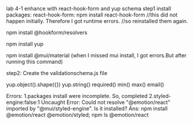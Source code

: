 lab 4-1 enhance with react-hook-form and yup schema
step1
install packages:
react-hook-form: npm install react-hook-form
//this did not happen initially. Therefore I got runtime errors.
//so reinstalled them again.

npm install @hookform/resolvers

npm install yup

npm install @mui/material
(when I missed mui install, I got errors.But after running this command)

step2: Create the validationschema.js file

yup.object().shape({})
yup.string()
required()
min() max()
email()


Errors:
1.packages install were incomplete. So, completed
2.styled-engine:false:1  Uncaught Error: Could not resolve "@emotion/react" imported by "@mui/styled-engine". Is it installed?
Ans: npm install @emotion/react @emotion/styled; npm ls @emotion/react

